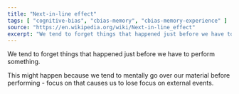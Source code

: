 ```yaml
---
title: "Next-in-line effect"
tags: [ "cognitive-bias", "cbias-memory", "cbias-memory-experience" ]
source: "https://en.wikipedia.org/wiki/Next-in-line_effect"
excerpt: "We tend to forget things that happened just before we have to perform something."
---
```


We tend to forget things that happened just before we have to perform something.

This might happen because we tend to mentally go over our material before performing - focus on that causes us to lose focus on external events.
